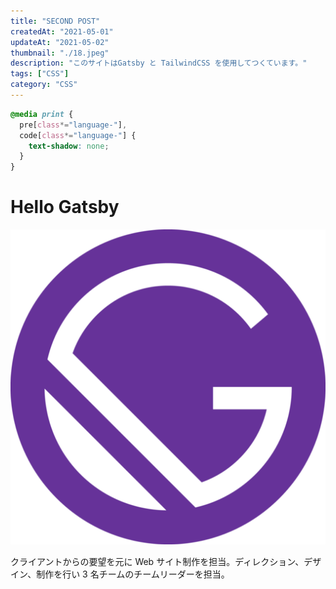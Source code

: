 ```yaml
---
title: "SECOND POST"
createdAt: "2021-05-01"
updateAt: "2021-05-02"
thumbnail: "./18.jpeg"
description: "このサイトはGatsby と TailwindCSS を使用してつくています。"
tags: ["CSS"]
category: "CSS"
---
```


```css:title=styles.css
@media print {
  pre[class*="language-"],
  code[class*="language-"] {
    text-shadow: none;
  }
}
```

# Hello Gatsby

![Gatsbyjs](./icon.png)

クライアントからの要望を元に Web サイト制作を担当。ディレクション、デザイン、制作を行い 3 名チームのチームリーダーを担当。
